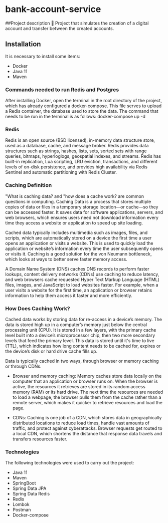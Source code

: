 # bank-account-service

##Project description
🚀 Project that simulates the creation of a digital account and transfer between the created accounts.


## Installation ##

It is necessary to install some items:
- Docker
- Java 11
- Maven

### Commands needed to run Redis and Postgres ###

After installing Docker, open the terminal in the root directory of the project, which has already configured a docker-compose. This file serves to upload a Redis container, the database used to store the data. The command that needs to be run in the terminal is as follows: docker-compose up -d

### Redis
Redis is an open source (BSD licensed), in-memory data structure store, used as a database, cache, and message broker. Redis provides data structures such as strings, hashes, lists, sets, sorted sets with range queries, bitmaps, hyperloglogs, geospatial indexes, and streams. Redis has built-in replication, Lua scripting, LRU eviction, transactions, and different levels of on-disk persistence, and provides high availability via Redis Sentinel and automatic partitioning with Redis Cluster.

### Caching Definition
"What is caching data? and "how does a cache work? are common questions in computing. Caching Data is a process that stores multiple copies of data or files in a temporary storage location—or cache—so they can be accessed faster. It saves data for software applications, servers, and web browsers, which ensures users need not download information every time they access a website or application to speed up site loading.

Cached data typically includes multimedia such as images, files, and scripts, which are automatically stored on a device the first time a user opens an application or visits a website. This is used to quickly load the application or website’s information every time the user subsequently opens or visits it. Caching is a good solution for the von Neumann bottleneck, which looks at ways to better serve faster memory access.

A Domain Name System (DNS) caches DNS records to perform faster lookups, content delivery networks (CDNs) use caching to reduce latency, and web browsers cache requested Hyper Text Markup Language (HTML) files, images, and JavaScript to load websites faster. For example, when a user visits a website for the first time, an application or browser retains information to help them access it faster and more efficiently.

### How Does Caching Work?
Cached data works by storing data for re-access in a device’s memory. The data is stored high up in a computer’s memory just below the central processing unit (CPU). It is stored in a few layers, with the primary cache level built into a device’s microprocessor chip, then two more secondary levels that feed the primary level. This data is stored until it's time to live (TTL), which indicates how long content needs to be cached for, expires or the device’s disk or hard drive cache fills up.

Data is typically cached in two ways, through browser or memory caching or through CDNs.

- Browser and memory caching: Memory caches store data locally on the computer that an application or browser runs on. When the browser is active, the resources it retrieves are stored in its random access memory (RAM) or its hard drive. The next time the resources are needed to load a webpage, the browser pulls them from the cache rather than a remote server, which makes it quicker to retrieve resources and load the page.

- CDNs: Caching is one job of a CDN, which stores data in geographically distributed locations to reduce load times, handle vast amounts of traffic, and protect against cyberattacks. Browser requests get routed to a local CDN, which shortens the distance that response data travels and transfers resources faster.

### Technologies

The following technologies were used to carry out the project:
- Java 11
- Maven
- SpringBoot
- Spring Data JPA
- Spring Data Redis
- Redis
- Lombok
- Postman
- Docker-compose
